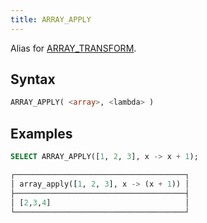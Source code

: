 ```yaml
---
title: ARRAY_APPLY
---
```


Alias for [ARRAY_TRANSFORM](array-transform.md).

## Syntax

```sql
ARRAY_APPLY( <array>, <lambda> )
```

## Examples

```sql
SELECT ARRAY_APPLY([1, 2, 3], x -> x + 1);

┌──────────────────────────────────────┐
│ array_apply([1, 2, 3], x -> (x + 1)) │
├──────────────────────────────────────┤
│ [2,3,4]                              │
└──────────────────────────────────────┘
```